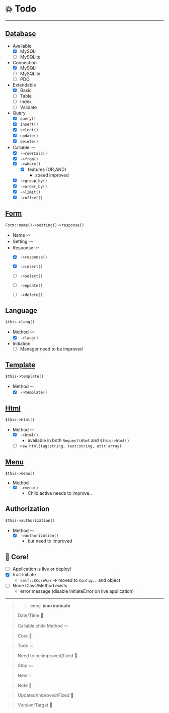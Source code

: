 # :collision: Todo
---
## [Database](queries.md)
- Available
    - [x] MySQLi
    - [ ] MySQLite

- Connection
    - [x] MySQLi
    - [ ] MySQLite
    - [ ] PDO

- Extendable
    - [x] Basic
    - [ ] Table
    - [ ] Index
    - [ ] Validate

- Query
    - [x] `query()`
    - [x] `insert()`
    - [x] `select()`
    - [x] `update()`
    - [x] `delete()`

- Callable :wavy_dash:
    - [x] `->rowsCalc()`
    - [x] `->from()`
    - [x] `->where()`
        - [x] features (OR,AND)
            - speed improved
    - [x] `->group_by()`
    - [x] `->order_by()`
    - [x] `->limit()`
    - [x] `->offset()`

## [Form](form.md)
`Form::name()->setting()->response()`
- Name :wavy_dash:
- Setting :wavy_dash:
- Response :wavy_dash:
    - [x] `->response()`
    - [x] `->insert()`
    - [ ] `->select()`
    - [ ] `->update()`
    - [ ] `->delete()`


## Language
`$this->lang()`
- Method :wavy_dash:
    - [x] `->lang()`
- Initiation
    - [ ] Manager need to be improved

## [Template](template.md)
`$this->template()`
- Method :wavy_dash:
    - [x] `->template()`

## [Html](html.md)
`$this->html()`
- Method :wavy_dash:
    - [x] `->html()`
        - available in both `Request\Html` and `$this->html()`
    - [ ] `new html(tag:string, text:string, attr:array)`

## [Menu](menu.md)
`$this->menu()`
- Method
    - [x] `->menu()`
        - Child active needs to improve..

## Authorization
`$this->authorization()`
- Method :wavy_dash:
    - [x] `->authorization()`
        - but need to improved

## :dizzy: Core!
- [ ] Application is live or deploy!
- [x] trait Initiate
    - `self::$CoreVar` -> moved to `Config::` and object
- [ ] None Class/Method exists
    - error message (disable InitiateError on live application)
---
>> emoji **icon indicate**

> Date/Time :date:

> Callable child Method :wavy_dash:

> Core :dizzy:

> Todo :collision:

> Need to be improved/fixed :hammer:

> Stop :zzz:

> New :bulb:

> Note :pushpin:

> Updated/Improved/Fixed :seedling:

> Version/Target :triangular_flag_on_post: